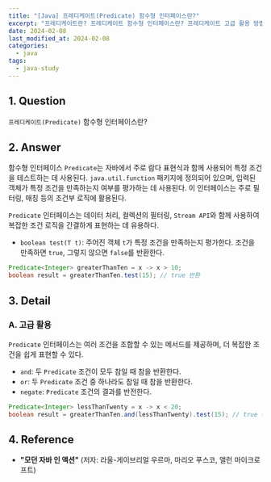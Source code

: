```yaml
---
title: "[Java] 프레디케이트(Predicate) 함수형 인터페이스란?"
excerpt: "프레디케이트란? 프레디케이트 함수형 인터페이스란? 프레디케이트 고급 활용 방법은?"
date: 2024-02-08
last_modified_at: 2024-02-08
categories:
  - java
tags:
  - java-study
---
```


## 1. Question

`프레디케이트(Predicate)` 함수형 인터페이스란?

## 2. Answer

함수형 인터페이스 `Predicate`는 자바에서 주로 람다 표현식과 함께 사용되어 특정 조건을 테스트하는 데 사용된다. `java.util.function` 패키지에 정의되어 있으며, 입력된 객체가 특정 조건을 만족하는지 여부를 평가하는 데 사용된다. 이 인터페이스는 주로 필터링, 매칭 등의 조건부 로직에 활용된다.

`Predicate` 인터페이스는 데이터 처리, 컬렉션의 필터링, `Stream API`와 함께 사용하여 복잡한 조건 로직을 간결하게 표현하는 데 유용하다.

* `boolean test(T t)`: 주어진 객체 `t`가 특정 조건을 만족하는지 평가한다. 조건을 만족하면 `true`, 그렇지 않으면 `false`를 반환한다.

```java
Predicate<Integer> greaterThanTen = x -> x > 10;
boolean result = greaterThanTen.test(15); // true 반환
```

## 3. Detail

### A. 고급 활용

`Predicate` 인터페이스는 여러 조건을 조합할 수 있는 메서드를 제공하며, 더 복잡한 조건을 쉽게 표현할 수 있다.

* `and`: 두 `Predicate` 조건이 모두 참일 때 참을 반환한다.
* `or`: 두 `Predicate` 조건 중 하나라도 참일 때 참을 반환한다.
* `negate`: `Predicate` 조건의 결과를 반전한다.

```java
Predicate<Integer> lessThanTwenty = x -> x < 20;
boolean result = greaterThanTen.and(lessThanTwenty).test(15); // true 반환
```

## 4. Reference

* **"모던 자바 인 액션"** (저자: 라울-게이브리얼 우르마, 마리오 푸스코, 앨런 마이크로프트)